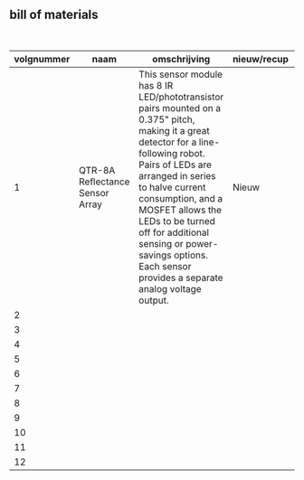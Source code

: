 ## bill of materials
<br />

|volgnummer|naam|omschrijving|nieuw/recup|kostprijs/stuk|aantal|subtotaal|
|----------|----|------------|-----------|---------|------|---------|
|         1| QTR-8A Reflectance Sensor Array   |     This sensor module has 8 IR LED/phototransistor pairs mounted on a 0.375" pitch, making it a great detector for a line-following robot. Pairs of LEDs are arranged in series to halve current consumption, and a MOSFET allows the LEDs to be turned off for additional sensing or power-savings options. Each sensor provides a separate analog voltage output.       |    Nieuw       |     $9.95/piece       |   1   |         |
|         2|    |            |           |              |      |         |
|         3|    |            |           |              |      |         |
|         4|    |            |           |              |      |         |
|         5|    |            |           |              |      |         |
|         6|    |            |           |              |      |         |
|         7|    |            |           |              |      |         |
|         8|    |            |           |              |      |         |
|         9|    |            |           |              |      |         |
|         10|    |            |           |              |      |         |
|         11|    |            |           |              |      |         |
|         12|    |            |           |              |      |         |

